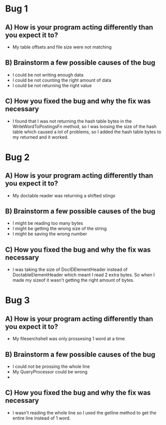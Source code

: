 # Bug 1

## A) How is your program acting differently than you expect it to?
- My table offsets and file size were not matching

## B) Brainstorm a few possible causes of the bug
- I could be not writing enough data
- I could be not counting the right amount of data
- I could be not returning the right value

## C) How you fixed the bug and why the fix was necessary
- I found that I was not returning the hash table bytes in the WriteWordToPostingsFn method, so I was loosing the size of the hash table which caused a lot of problems, so I added the hash table bytes to my returned and it worked.


# Bug 2

## A) How is your program acting differently than you expect it to?
- My doctable reader was returning a shifted stings

## B) Brainstorm a few possible causes of the bug
- I might be reading too many bytes
- I might be getting the wrong size of the string
- I might be saving the wrong number

## C) How you fixed the bug and why the fix was necessary
- I was taking the size of DocIDElementHeader instead of DoctableElementHeader which meant I read 2 extra bytes. So when I made my sizeof it wasn't getting the right amount of bytes.


# Bug 3

## A) How is your program acting differently than you expect it to?
- My fileserchshell was only prossesing 1 word at a time

## B) Brainstorm a few possible causes of the bug
- I could not be prossing the whole line
- My QueryProcessor could be wrong
- 

## C) How you fixed the bug and why the fix was necessary
- I wasn't reading the whole line so I used the getline method to get the entire line instead of 1 word.
